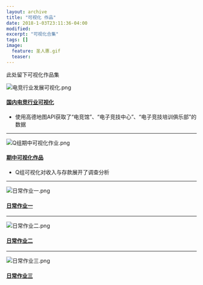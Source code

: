 ```yaml
---
layout: archive
title: "可视化 作品"
date: 2018-1-03T23:11:36-04:00
modified:
excerpt: "可视化合集"
tags: []
image: 
  feature: 圣人惠.gif
  teaser:
---
```


此处留下可视化作品集

![电竞行业发展可视化.png](https://i.loli.net/2018/01/06/5a50e73059f19.png)
#### [国内电竞行业可视化](https://public.tableau.com/views/1_5301/1_2?:embed=y&:display_count=yes)
- 使用高德地图API获取了“电竞馆”、“电子竞技中心”、“电子竞技培训俱乐部”的数据
----
![Q组期中可视化作业.png](https://i.loli.net/2018/01/06/5a50e749a0320.png)
#### [期中可视化作品](https://kusumuxi.github.io/infovis/Q组可视化作品/)
- Q组可视化对收入与存款展开了调查分析
----
![日常作业一.png](https://i.loli.net/2018/01/06/5a50e767d3feb.png)
#### [日常作业一](https://public.tableau.com/views/_16063/2?:embed=y&:display_count=yes)
----
![日常作业二.png](https://i.loli.net/2018/01/06/5a50e77a9398d.png)
#### [日常作业二](https://public.tableau.com/views/_16062/1_2?:embed=y&:display_count=yes)
----
![日常作业三.png](https://i.loli.net/2018/01/06/5a50e79b1c19b.png)
#### [日常作业三](https://public.tableau.com/shared/MS7YMX7X8?:display_count=yes)
